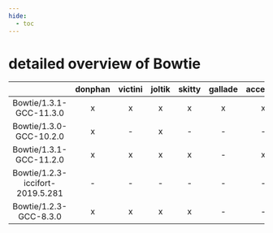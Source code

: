```yaml
---
hide:
  - toc
---
```


detailed overview of Bowtie
===========================

| |donphan|victini|joltik|skitty|gallade|accelgor|swalot|doduo|
| :---: | :---: | :---: | :---: | :---: | :---: | :---: | :---: | :---: |
|Bowtie/1.3.1-GCC-11.3.0|x|x|x|x|x|x|x|x|
|Bowtie/1.3.0-GCC-10.2.0|x|-|x|-|-|-|x|x|
|Bowtie/1.3.1-GCC-11.2.0|x|x|x|x|-|x|x|x|
|Bowtie/1.2.3-iccifort-2019.5.281|-|-|-|-|-|-|-|x|
|Bowtie/1.2.3-GCC-8.3.0|x|x|x|x|-|-|-|x|
